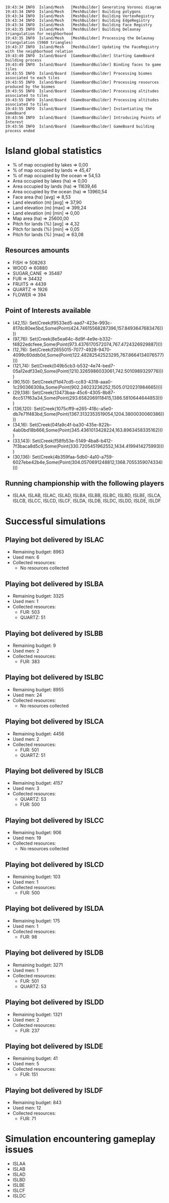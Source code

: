     19:43:34 INFO  Island/Mesh   [MeshBuilder] Generating Voronoi diagram
    19:43:34 INFO  Island/Mesh   [MeshBuilder] Building polygons
    19:43:34 INFO  Island/Mesh   [MeshBuilder] Building VertexRegistry
    19:43:34 INFO  Island/Mesh   [MeshBuilder] Building EdgeRegistry
    19:43:34 INFO  Island/Mesh   [MeshBuilder] Building Face Registry
    19:43:35 INFO  Island/Mesh   [MeshBuilder] Building Delaunay triangulation for neighborhood
    19:43:35 INFO  Island/Mesh   [MeshBuilder] Processing the Delaunay triangulation (5960 triangles)
    19:43:37 INFO  Island/Mesh   [MeshBuilder] Updating the FaceRegistry with the neighborhood relation
    19:43:49 INFO  Island/Board  [GameBoardBuilder] Starting GameBoard building process
    19:43:49 INFO  Island/Board  [GameBoardBuilder] Binding faces to game tiles
    19:43:55 INFO  Island/Board  [GameBoardBuilder] Processing biomes associated to each tiles
    19:43:55 INFO  Island/Board  [GameBoardBuilder] Processing resources produced by the biomes
    19:43:55 INFO  Island/Board  [GameBoardBuilder] Processing altitudes associated to tiles
    19:43:55 INFO  Island/Board  [GameBoardBuilder] Processing altitudes associated to tiles
    19:43:55 INFO  Island/Board  [GameBoardBuilder] Instantiating the GameBoard
    19:43:56 INFO  Island/Board  [GameBoardBuilder] Introducing Points of Interest
    19:43:56 INFO  Island/Board  [GameBoardBuilder] GameBoard building process ended

# Island global statistics
  - % of map occupied by lakes      => 0,00
  - % of map occupied by lands      => 45,47
  - % of map occupied by the ocean  => 54,53
  - Area occupied by lakes (ha)     => 0,00
  - Area occupied by lands (ha)     => 11639,46
  - Area occupied by the ocean (ha) => 13960,54
  - Face area (ha) [avg]            => 8,53
  - Land elevation (m) [avg]        => 37,90
  - Land elevation (m) [max]        => 399,24
  - Land elevation (m) [min]        => 0,00
  - Map area (ha)                   => 25600,00
  - Pitch for lands (%) [avg]       => 4,32
  - Pitch for lands (%) [min]       => 0,05
  - Pitch for lands (%) ]max]       => 63,08

## Resources amounts
  - FISH       => 508263
  - WOOD       => 60880
  - SUGAR_CANE => 35487
  - FUR        => 34432
  - FRUITS     => 4439
  - QUARTZ     => 1926
  - FLOWER     => 394

## Point of Interests available
  - (42,15): Set(Creek(f9533ed5-aad7-423e-993c-817dc80ee5bd,Some(Point(424.74615568287396,157.8493647683476))))
  - (97,76): Set(Creek(8e5ea64c-8d9f-4e9e-b332-f4822edcfeee,Some(Point(973.4376170572074,767.4724326929887))))
  - (12,76): Set(Creek(f2655015-7077-4928-9470-4099c60ddb0d,Some(Point(122.48282542523295,767.8664134076577))))
  - (121,74): Set(Creek(049b5cb3-b532-4e74-bed7-05a12edf33e0,Some(Point(1210.3265986033061,742.5010989329776))))
  - (90,150): Set(Creek(f1d47cd5-cc83-4318-aaa0-1c290366308a,Some(Point(902.24023236252,1505.0120231984665))))
  - (29,138): Set(Creek(13473baa-45c6-4305-8b87-8cc517f63a34,Some(Point(293.6582069118415,1386.5810644644853))))
  - (136,120): Set(Creek(1075cff9-e265-418c-a5e0-db7e71f483bd,Some(Point(1367.3132353519054,1204.3800030060386))))
  - (34,16): Set(Creek(04fa9c4f-ba30-435e-822b-4ab0bd18b666,Some(Point(345.4361013428224,163.8963458335162))))
  - (33,143): Set(Creek(f58fb53e-5149-4ba8-b412-7f3baca8d5c9,Some(Point(330.7205451962552,1434.4199414275993))))
  - (30,136): Set(Creek(4b359faa-5db0-4a10-a759-6027ebe42b4e,Some(Point(304.0570691248812,1368.7055359074334))))

## Running championship with the following players
  - ISLAA, ISLAB, ISLAC, ISLAD, ISLBA, ISLBB, ISLBC, ISLBD, ISLBE, ISLCA, ISLCB, ISLCC, ISLCD, ISLCF, ISLDA, ISLDB, ISLDC, ISLDD, ISLDE, ISLDF

# Successful simulations

## Playing bot delivered by ISLAC
  - Remaining budget: 8963
  - Used men: 6
  - Collected resources:
    - No resources collected

## Playing bot delivered by ISLBA
  - Remaining budget: 3325
  - Used men: 1
  - Collected resources:
    - FUR: 503
    - QUARTZ: 51

## Playing bot delivered by ISLBB
  - Remaining budget: 9
  - Used men: 2
  - Collected resources:
    - FUR: 383

## Playing bot delivered by ISLBC
  - Remaining budget: 8955
  - Used men: 24
  - Collected resources:
    - No resources collected

## Playing bot delivered by ISLCA
  - Remaining budget: 4456
  - Used men: 2
  - Collected resources:
    - FUR: 501
    - QUARTZ: 51

## Playing bot delivered by ISLCB
  - Remaining budget: 4157
  - Used men: 3
  - Collected resources:
    - QUARTZ: 53
    - FUR: 500

## Playing bot delivered by ISLCC
  - Remaining budget: 906
  - Used men: 19
  - Collected resources:
    - No resources collected

## Playing bot delivered by ISLCD
  - Remaining budget: 103
  - Used men: 1
  - Collected resources:
    - FUR: 500

## Playing bot delivered by ISLDA
  - Remaining budget: 175
  - Used men: 1
  - Collected resources:
    - FUR: 98

## Playing bot delivered by ISLDB
  - Remaining budget: 3271
  - Used men: 1
  - Collected resources:
    - FUR: 501
    - QUARTZ: 53

## Playing bot delivered by ISLDD
  - Remaining budget: 1321
  - Used men: 2
  - Collected resources:
    - FUR: 237

## Playing bot delivered by ISLDE
  - Remaining budget: 41
  - Used men: 5
  - Collected resources:
    - FUR: 151

## Playing bot delivered by ISLDF
  - Remaining budget: 843
  - Used men: 12
  - Collected resources:
    - FUR: 71

# Simulation encountering gameplay issues

  - ISLAA
  - ISLAB
  - ISLAD
  - ISLBD
  - ISLBE
  - ISLCF
  - ISLDC